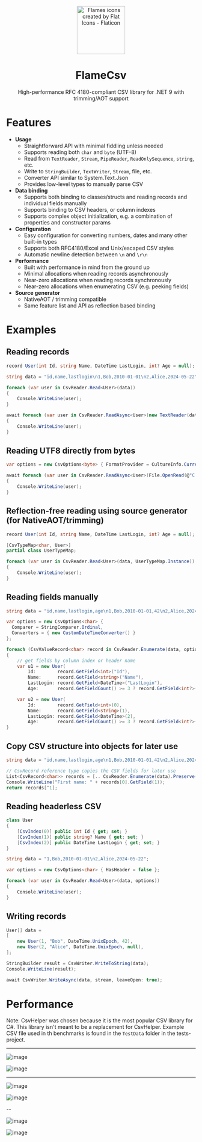 <p align="center">
  <img
    width="128"
    height="128"
    title="Flames icons created by Flat Icons - Flaticon"
    src="https://user-images.githubusercontent.com/68028366/197605525-a4a8c70f-d757-441b-a26a-adcfaca9ee03.png" />
  <h1 align="center">FlameCsv</h1>
  <p align="center">High-performance RFC 4180-compliant CSV library for .NET 9 with trimming/AOT support</p>
</p>

# Features
- **Usage**
  - Straightforward API with minimal fiddling unless needed
  - Supports reading both `char` and `byte` (UTF-8)
  - Read from `TextReader`, `Stream`, `PipeReader`, `ReadOnlySequence`, `string`, etc.
  - Write to `StringBuilder`, `TextWriter`, `Stream`, file, etc.
  - Converter API similar to System.Text.Json
  - Provides low-level types to manually parse CSV
- **Data binding**
  - Supports both binding to classes/structs and reading records and individual fields manually
  - Supports binding to CSV headers, or column indexes
  - Supports complex object initialization, e.g. a combination of properties and constructor params
- **Configuration**
  - Easy configuration for converting numbers, dates and many other built-in types
  - Supports both RFC4180/Excel and Unix/escaped CSV styles
  - Automatic newline detection between `\n` and `\r\n`
- **Performance**
  - Built with performance in mind from the ground up
  - Minimal allocations when reading records asynchronously
  - Near-zero allocations when reading records synchronously
  - Near-zero allocations when enumerating CSV (e.g. peeking fields)
- **Source generator**
  - NativeAOT / trimming compatible
  - Same feature list and API as reflection based binding

# Examples

## Reading records
```csharp
record User(int Id, string Name, DateTime LastLogin, int? Age = null);

string data = "id,name,lastlogin\n1,Bob,2010-01-01\n2,Alice,2024-05-22";

foreach (var user in CsvReader.Read<User>(data))
{
    Console.WriteLine(user);
}

await foreach (var user in CsvReader.ReadAsync<User>(new TextReader(data)))
{
    Console.WriteLine(user);
}
```

## Reading UTF8 directly from bytes
```csharp
var options = new CsvOptions<byte> { FormatProvider = CultureInfo.CurrentCulture };

await foreach (var user in CsvReader.ReadAsync<User>(File.OpenRead(@"C:\test.csv"), options))
{
    Console.WriteLine(user);
}
```

## Reflection-free reading using source generator (for NativeAOT/trimming)
```csharp
record User(int Id, string Name, DateTime LastLogin, int? Age = null);

[CsvTypeMap<char, User>]
partial class UserTypeMap;

foreach (var user in CsvReader.Read<User>(data, UserTypeMap.Instance))
{
    Console.WriteLine(user);
}
```

## Reading fields manually
```csharp
string data = "id,name,lastlogin,age\n1,Bob,2010-01-01,42\n2,Alice,2024-05-22,\n";

var options = new CsvOptions<char> {
  Comparer = StringComparer.Ordinal,
  Converters = { new CustomDateTimeConverter() }
};

foreach (CsvValueRecord<char> record in CsvReader.Enumerate(data, options))
{
    // get fields by column index or header name
    var u1 = new User(
        Id:        record.GetField<int>("Id"),
        Name:      record.GetField<string>("Name"),
        LastLogin: record.GetField<DateTime>("LastLogin"),
        Age:       record.GetFieldCount() >= 3 ? record.GetField<int?>("Age") : null);

    var u2 = new User(
        Id:        record.GetField<int>(0),
        Name:      record.GetField<string>(1),
        LastLogin: record.GetField<DateTime>(2),
        Age:       record.GetFieldCount() >= 3 ? record.GetField<int?>(3) : null);
}
```

## Copy CSV structure into objects for later use
```csharp
string data = "id,name,lastlogin,age\n1,Bob,2010-01-01,42\n2,Alice,2024-05-22,\n";

// CsvRecord reference type copies the CSV fields for later use
List<CsvRecord<char>> records = [.. CsvReader.Enumerate(data).Preserve()];
Console.WriteLine("First name: " + records[0].GetField(1));
return records[^1];
```

## Reading headerless CSV
```csharp
class User
{
    [CsvIndex(0)] public int Id { get; set; }
    [CsvIndex(1)] public string? Name { get; set; }
    [CsvIndex(2)] public DateTime LastLogin { get; set; }
}

string data = "1,Bob,2010-01-01\n2,Alice,2024-05-22";

var options = new CsvOptions<char> { HasHeader = false };

foreach (var user in CsvReader.Read<User>(data, options))
{
    Console.WriteLine(user);
}
```

## Writing records
```csharp
User[] data =
[
    new User(1, "Bob", DateTime.UnixEpoch, 42),
    new User(2, "Alice", DateTime.UnixEpoch, null),
];

StringBuilder result = CsvWriter.WriteToString(data);
Console.WriteLine(result);

await CsvWriter.WriteAsync(data, stream, leaveOpen: true);
```

# Performance

Note: CsvHelper was chosen because it is the most popular CSV library for C#. This library isn't meant to be a replacement for CsvHelper.
Example CSV file used in th benchmarks is found in the `TestData` folder in the tests-project.

---

![image](https://user-images.githubusercontent.com/68028366/235344076-a82ccca6-b3a1-4a00-9509-dcf261aaad06.png)

![image](https://user-images.githubusercontent.com/68028366/235345259-87c1013b-91b4-4d60-bcaf-5924ed467df4.png)

---

![image](https://user-images.githubusercontent.com/68028366/235345278-67fef09b-b742-442b-a680-0e8675e8309c.png)

![image](https://user-images.githubusercontent.com/68028366/235345292-c77d3870-9fc6-456e-9e6b-05effd1300f5.png)

--

![image](https://user-images.githubusercontent.com/68028366/236668926-2e928850-36b8-4610-a50e-168fa56de8e0.png)

![image](https://user-images.githubusercontent.com/68028366/236668945-440fff1a-3b2d-4f57-8f94-6231f62afacc.png)
